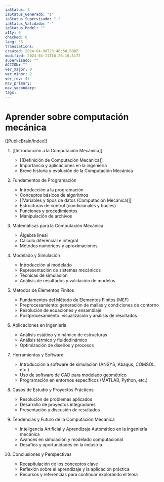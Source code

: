 ```yaml
---
iaStatus: 8
iaStatus_Generado: "I"
iaStatus_Supervisado: "-"
iaStatus_Validado: "-"
iaStatus_Model: ""
a11y: 0
checked: 0
lang: ES
translations: 
created: 2024-04-06T23:48:58.600Z
modified: 2024-04-11T16:26:10.517Z
supervisado: ""
ACCION: ""
ver_major: 0
ver_minor: 2
ver_rev: 45
nav_primary: 
nav_secondary: 
tags:
---
```

# Aprender sobre computación mecánica

[[PublicBrain/Index]]

1. [[Introducción a la Computación Mecánica]]
    - [[Definición de Computación Mecánica]]
    - Importancia y aplicaciones en la ingeniería
    - Breve historia y evolución de la Computación Mecánica

2. Fundamentos de Programación
    - Introducción a la programación
    - Conceptos básicos de algoritmos
    - [[Variables y tipos de datos (Computación Mecánica)]]
    - Estructuras de control (condicionales y bucles)
    - Funciones y procedimientos
    - Manipulación de archivos

3. Matemáticas para la Computación Mecánica
    - Álgebra lineal
    - Cálculo diferencial e integral
    - Métodos numéricos y aproximaciones

4. Modelado y Simulación
    - Introducción al modelado
    - Representación de sistemas mecánicos
    - Técnicas de simulación
    - Análisis de resultados y validación de modelos

5. Métodos de Elementos Finitos
    - Fundamentos del Método de Elementos Finitos (MEF)
    - Preprocesamiento: generación de mallas y condiciones de contorno
    - Resolución de ecuaciones y ensamblaje
    - Postprocesamiento: visualización y análisis de resultados

6. Aplicaciones en Ingeniería
    - Análisis estático y dinámico de estructuras
    - Análisis térmico y fluidodinámico
    - Optimización de diseños y procesos

7. Herramientas y Software
    - Introducción a software de simulación (ANSYS, Abaqus, COMSOL, etc.)
    - Uso de software de CAD para modelado geométrico
    - Programación en entornos específicos (MATLAB, Python, etc.)

8. Casos de Estudio y Proyectos Prácticos
    - Resolución de problemas aplicados
    - Desarrollo de proyectos integradores
    - Presentación y discusión de resultados

9. Tendencias y Futuro de la Computación Mecánica
    - Inteligencia Artificial y Aprendizaje Automático en la ingeniería mecánica
    - Avances en simulación y modelado computacional
    - Desafíos y oportunidades en la industria

10. Conclusiones y Perspectivas
    - Recapitulación de los conceptos clave
    - Reflexión sobre el aprendizaje y la aplicación práctica
    - Recursos y referencias para continuar explorando el tema
	
